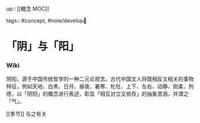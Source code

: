 up:: [[概念 MOC]]

tags:: #concept, #note/develop🍃 

# 「阴」与「阳」

### Wiki

阴阳，源于中国传统哲学的一种二元论观念。古代中国文人将既相反又相关的事物特征，例如天地、白黑、日月、昼夜、暑寒、牝牡、上下、左右、动静、刚柔、刑德，以「阴阳」的概念进行表述，彰显「相互对立又依存」的抽象意涵，并谓之「气」。  

[[季节]] 与之有关
